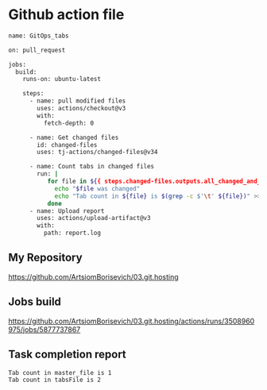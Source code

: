 # Github action file
```bash
name: GitOps_tabs

on: pull_request

jobs:
  build:
    runs-on: ubuntu-latest

    steps:
      - name: pull modified files
        uses: actions/checkout@v3
        with:
          fetch-depth: 0

      - name: Get changed files
        id: changed-files
        uses: tj-actions/changed-files@v34

      - name: Count tabs in changed files
        run: |
           for file in ${{ steps.changed-files.outputs.all_changed_and_modified_files }}; do
             echo "$file was changed"
             echo "Tab count in ${file} is $(grep -c $'\t' ${file})" >> report.log
           done
      - name: Upload report
        uses: actions/upload-artifact@v3
        with:
          path: report.log
```

## My Repository
https://github.com/ArtsiomBorisevich/03.git.hosting

## Jobs build
https://github.com/ArtsiomBorisevich/03.git.hosting/actions/runs/3508960975/jobs/5877737867

## Task completion report
```bash
Tab count in master_file is 1
Tab count in tabsFile is 2
```
